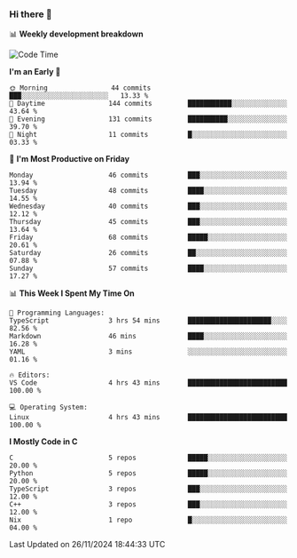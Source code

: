 ### Hi there 👋

📊 **Weekly development breakdown**
<!--START_SECTION:waka-->
![Code Time](http://img.shields.io/badge/Code%20Time-276%20hrs%2022%20mins-blue)

**I'm an Early 🐤** 

```text
🌞 Morning                44 commits          ███░░░░░░░░░░░░░░░░░░░░░░   13.33 % 
🌆 Daytime                144 commits         ███████████░░░░░░░░░░░░░░   43.64 % 
🌃 Evening                131 commits         ██████████░░░░░░░░░░░░░░░   39.70 % 
🌙 Night                  11 commits          █░░░░░░░░░░░░░░░░░░░░░░░░   03.33 % 
```
📅 **I'm Most Productive on Friday** 

```text
Monday                   46 commits          ███░░░░░░░░░░░░░░░░░░░░░░   13.94 % 
Tuesday                  48 commits          ████░░░░░░░░░░░░░░░░░░░░░   14.55 % 
Wednesday                40 commits          ███░░░░░░░░░░░░░░░░░░░░░░   12.12 % 
Thursday                 45 commits          ███░░░░░░░░░░░░░░░░░░░░░░   13.64 % 
Friday                   68 commits          █████░░░░░░░░░░░░░░░░░░░░   20.61 % 
Saturday                 26 commits          ██░░░░░░░░░░░░░░░░░░░░░░░   07.88 % 
Sunday                   57 commits          ████░░░░░░░░░░░░░░░░░░░░░   17.27 % 
```


📊 **This Week I Spent My Time On** 

```text
💬 Programming Languages: 
TypeScript               3 hrs 54 mins       █████████████████████░░░░   82.56 % 
Markdown                 46 mins             ████░░░░░░░░░░░░░░░░░░░░░   16.28 % 
YAML                     3 mins              ░░░░░░░░░░░░░░░░░░░░░░░░░   01.16 % 

🔥 Editors: 
VS Code                  4 hrs 43 mins       █████████████████████████   100.00 % 

💻 Operating System: 
Linux                    4 hrs 43 mins       █████████████████████████   100.00 % 
```

**I Mostly Code in C** 

```text
C                        5 repos             █████░░░░░░░░░░░░░░░░░░░░   20.00 % 
Python                   5 repos             █████░░░░░░░░░░░░░░░░░░░░   20.00 % 
TypeScript               3 repos             ███░░░░░░░░░░░░░░░░░░░░░░   12.00 % 
C++                      3 repos             ███░░░░░░░░░░░░░░░░░░░░░░   12.00 % 
Nix                      1 repo              █░░░░░░░░░░░░░░░░░░░░░░░░   04.00 % 
```




 Last Updated on 26/11/2024 18:44:33 UTC
<!--END_SECTION:waka-->
<!--
**R-enanVieira/R-enanVieira** is a ✨ _special_ ✨ repository because its `README.md` (this file) appears on your GitHub profile.

Here are some ideas to get you started:

- 🔭 I’m currently working on ...
- 🌱 I’m currently learning ...
- 👯 I’m looking to collaborate on ...
- 🤔 I’m looking for help with ...
- 💬 Ask me about ...
- 📫 How to reach me: ...
- 😄 Pronouns: ...
- ⚡ Fun fact: ...
-->
